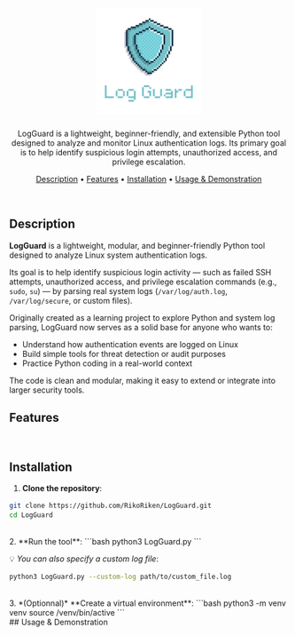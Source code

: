 <h1 align="center">
    <img src="./assets/LogGuard-logo.png">
</h1>

<p align="center">
LogGuard is a lightweight, beginner-friendly, and extensible Python tool designed to analyze and monitor Linux authentication logs.  
Its primary goal is to help identify suspicious login attempts, unauthorized access, and privilege escalation.
</p>

<p align="center">
  <a href="#description">Description</a> •
  <a href="#features">Features</a> •
  <a href="#installation">Installation</a> •
  <a href="#usage--demonstration">Usage & Demonstration</a>
</p>

<br>

## Description

**LogGuard** is a lightweight, modular, and beginner-friendly Python tool designed to analyze Linux system authentication logs.

Its goal is to help identify suspicious login activity — such as failed SSH attempts, unauthorized access, and privilege escalation commands (e.g., `sudo`, `su`) — by parsing real system logs (`/var/log/auth.log`, `/var/log/secure`, or custom files).

Originally created as a learning project to explore Python and system log parsing, LogGuard now serves as a solid base for anyone who wants to:
- Understand how authentication events are logged on Linux
- Build simple tools for threat detection or audit purposes
- Practice Python coding in a real-world context

The code is clean and modular, making it easy to extend or integrate into larger security tools.
<br>

## Features

<br>

## Installation

1. **Clone the repository**:

```bash
git clone https://github.com/RikoRiken/LogGuard.git
cd LogGuard
```

<br>
2. **Run the tool**:
```bash
python3 LogGuard.py
```

  💡 *You can also specify a custom log file*:
  ```bash
  python3 LogGuard.py --custom-log path/to/custom_file.log
  ```

<br>
3. *(Optionnal)* **Create a virtual environment**:
```bash
python3 -m venv venv
source /venv/bin/active
```
<br>
## Usage & Demonstration